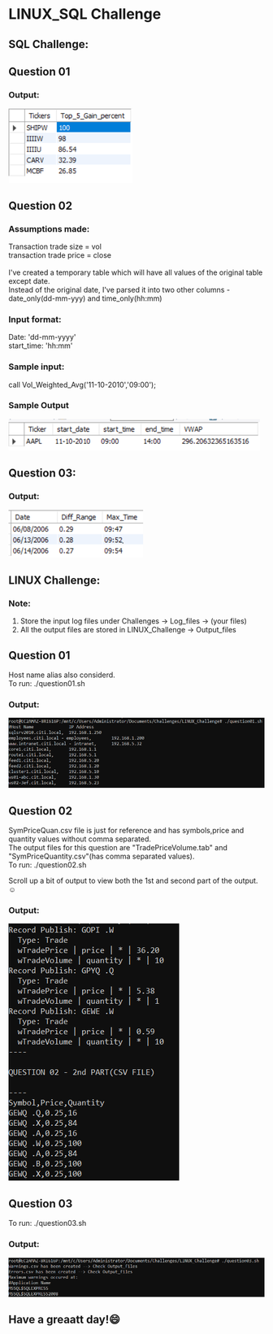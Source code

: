 # LINUX_SQL Challenge

## SQL Challenge:
## Question 01

### Output:
![Output](Output_screenshots/q1_SQL.png)

## Question 02

### Assumptions made:
Transaction trade size = vol <br>
transaction trade price = close <br> <br>
I've created a temporary table which will have all values of the original table except date. <br>
Instead of the original date, I've parsed it into two other columns - date_only(dd-mm-yyy) and time_only(hh:mm) <br>

### Input format:
Date: 'dd-mm-yyyy' <br>
start_time: 'hh:mm'

### Sample input:
call Vol_Weighted_Avg('11-10-2010','09:00');

### Sample Output
![Output](Output_screenshots/q2_SQL.png)

## Question 03:

### Output:
![Output](Output_screenshots/q3_SQL.png)


## LINUX Challenge:

### Note:
1. Store the input log files under Challenges -> Log_files -> (your files)
2. All the output files are stored in LINUX_Challenge -> Output_files
## Question 01

Host name alias also considerd. <br>
To run: ./question01.sh 
### Output:
![Output](Output_screenshots/q1_Linux.png)

## Question 02

SymPriceQuan.csv file is just for reference and has symbols,price and quantity values without comma separated. <br>
The output files for this question are "TradePriceVolume.tab" and "SymPriceQuantity.csv"(has comma separated values). <br>
To run: ./question02.sh <br>

Scroll up a bit of output to view both the 1st and second part of the output.:relaxed:
### Output:
![Output](Output_screenshots/q2_sampleRows_Linux.png)

## Question 03

To run: ./question03.sh 
### Output:
![Output](Output_screenshots/q3_Linux.png)


## Have a greaatt day!:smile: